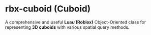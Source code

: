 # rbx-cuboid (Cuboid)

A comprehensive and useful **Lua*u* (Roblox)** Object-Oriented class for representing **3D cuboids** with various spatial query methods.
